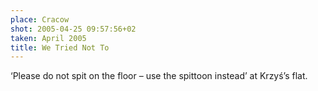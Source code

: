 ```yaml
---
place: Cracow
shot: 2005-04-25 09:57:56+02
taken: April 2005
title: We Tried Not To
---
```


‘Please do not spit on the floor – use the spittoon instead’ at Krzyś’s flat.
